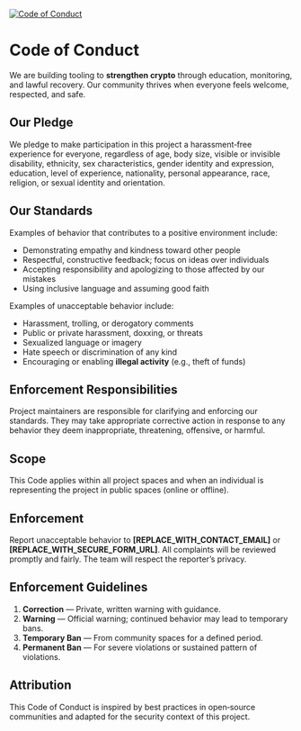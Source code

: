 [![Code of Conduct](https://img.shields.io/badge/Community-Code%20of%20Conduct-9cf)](CODE_OF_CONDUCT.md)

# Code of Conduct

We are building tooling to **strengthen crypto** through education, monitoring, and lawful recovery. Our community thrives when everyone feels welcome, respected, and safe.

## Our Pledge
We pledge to make participation in this project a harassment‑free experience for everyone, regardless of age, body size, visible or invisible disability, ethnicity, sex characteristics, gender identity and expression, education, level of experience, nationality, personal appearance, race, religion, or sexual identity and orientation.

## Our Standards

Examples of behavior that contributes to a positive environment include:
- Demonstrating empathy and kindness toward other people
- Respectful, constructive feedback; focus on ideas over individuals
- Accepting responsibility and apologizing to those affected by our mistakes
- Using inclusive language and assuming good faith

Examples of unacceptable behavior include:
- Harassment, trolling, or derogatory comments
- Public or private harassment, doxxing, or threats
- Sexualized language or imagery
- Hate speech or discrimination of any kind
- Encouraging or enabling **illegal activity** (e.g., theft of funds)

## Enforcement Responsibilities
Project maintainers are responsible for clarifying and enforcing our standards. They may take appropriate corrective action in response to any behavior they deem inappropriate, threatening, offensive, or harmful.

## Scope
This Code applies within all project spaces and when an individual is representing the project in public spaces (online or offline).

## Enforcement
Report unacceptable behavior to **[REPLACE_WITH_CONTACT_EMAIL]** or **[REPLACE_WITH_SECURE_FORM_URL]**. All complaints will be reviewed promptly and fairly. The team will respect the reporter’s privacy.

## Enforcement Guidelines
1. **Correction** — Private, written warning with guidance.
2. **Warning** — Official warning; continued behavior may lead to temporary bans.
3. **Temporary Ban** — From community spaces for a defined period.
4. **Permanent Ban** — For severe violations or sustained pattern of violations.

## Attribution
This Code of Conduct is inspired by best practices in open‑source communities and adapted for the security context of this project.

